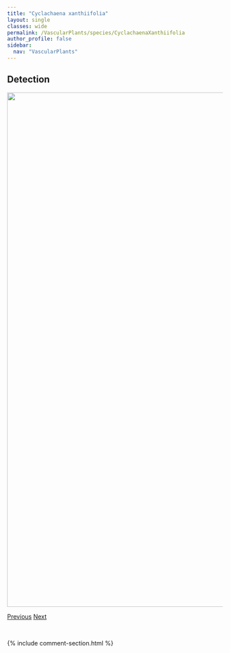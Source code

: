 ```yaml
---
title: "Cyclachaena xanthiifolia"
layout: single
classes: wide
permalink: /VascularPlants/species/CyclachaenaXanthiifolia
author_profile: false
sidebar:
  nav: "VascularPlants"
---
```


<h2>Detection</h2>

<a href="https://drive.google.com/uc?export=view&id=1J-DnifMxhmgl1IismPOakfTAFPwIv6er">
<img src="https://drive.google.com/uc?export=view&id=1J-DnifMxhmgl1IismPOakfTAFPwIv6er" height = "1200" width = "800">
</a>


<a href="/DevelopmentWebsite/VascularPlants/species/CryptogrammaAcrostichoides" class="pagination--pager" title="Cryptogramma acrostichoides">Previous</a> <a href="/DevelopmentWebsite/VascularPlants/species/CynoglossumOfficinale" class="pagination--pager" title="Cynoglossum officinale">Next</a>

<p>&nbsp;</p>

{% include comment-section.html %}
